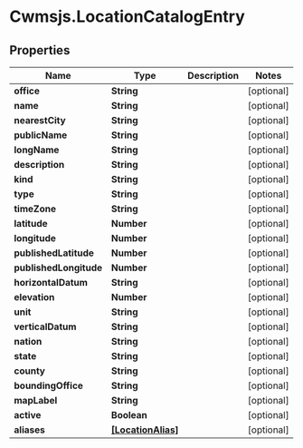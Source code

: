# Cwmsjs.LocationCatalogEntry

## Properties

Name | Type | Description | Notes
------------ | ------------- | ------------- | -------------
**office** | **String** |  | [optional] 
**name** | **String** |  | [optional] 
**nearestCity** | **String** |  | [optional] 
**publicName** | **String** |  | [optional] 
**longName** | **String** |  | [optional] 
**description** | **String** |  | [optional] 
**kind** | **String** |  | [optional] 
**type** | **String** |  | [optional] 
**timeZone** | **String** |  | [optional] 
**latitude** | **Number** |  | [optional] 
**longitude** | **Number** |  | [optional] 
**publishedLatitude** | **Number** |  | [optional] 
**publishedLongitude** | **Number** |  | [optional] 
**horizontalDatum** | **String** |  | [optional] 
**elevation** | **Number** |  | [optional] 
**unit** | **String** |  | [optional] 
**verticalDatum** | **String** |  | [optional] 
**nation** | **String** |  | [optional] 
**state** | **String** |  | [optional] 
**county** | **String** |  | [optional] 
**boundingOffice** | **String** |  | [optional] 
**mapLabel** | **String** |  | [optional] 
**active** | **Boolean** |  | [optional] 
**aliases** | [**[LocationAlias]**](LocationAlias.md) |  | [optional] 


